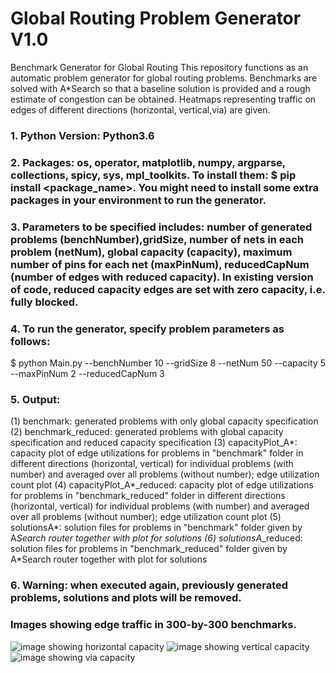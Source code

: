 # Global Routing Problem Generator V1.0
Benchmark Generator for Global Routing
This repository functions as an automatic problem generator for global routing problems. Benchmarks are solved with A*Search so that a baseline solution is provided and a rough estimate of congestion can be obtained.
Heatmaps representing traffic on edges of different directions (horizontal, vertical,via) are given.   

### 1. Python Version: Python3.6
### 2. Packages: os, operator, matplotlib, numpy, argparse, collections, spicy, sys, mpl_toolkits. To install them: $ pip install <package_name>. You might need to install some extra packages in your environment to run the generator.
### 3. Parameters to be specified includes: number of generated problems (benchNumber),gridSize, number of nets in each problem (netNum), global capacity (capacity), maximum number of pins for each net (maxPinNum), reducedCapNum (number of edges with reduced capacity). In existing version of code, reduced capacity edges are set with zero capacity, i.e. fully blocked.
###  4. To run the generator, specify problem parameters as follows:
$ python Main.py --benchNumber 10 --gridSize 8 --netNum 50 --capacity 5 --maxPinNum 2 --reducedCapNum 3
### 5. Output:
(1) benchmark: generated problems with only global capacity specification
(2) benchmark_reduced: generated problems with global capacity specification and reduced capacity specification
(3) capacityPlot_A*: capacity plot of edge utilizations for problems in "benchmark" folder in different directions (horizontal, vertical) for individual problems (with number) and averaged over all problems (without number); edge utilization count plot
(4) capacityPlot_A*_reduced:  capacity plot of edge utilizations for problems in "benchmark_reduced" folder in different directions (horizontal, vertical) for individual problems (with number) and averaged over all problems (without number); edge utilization count plot
(5) solutionsA*: solution files for problems in "benchmark" folder given by A*Search router together with plot for solutions
(6) solutionsA*_reduced: solution files for problems in "benchmark_reduced" folder given by A*Search router together with plot for solutions
### 6. Warning: when executed again, previously generated problems, solutions and plots will be removed.


### Images showing edge traffic in 300-by-300 benchmarks.
![image showing horizontal capacity](https://github.com/haiguanl/BenchmarkGenerator/blob/master/CapacityPlot/hozCapacity.jpg)
![image showing vertical capacity](https://github.com/haiguanl/BenchmarkGenerator/blob/master/CapacityPlot/vetCapacity.jpg)
![image showing via capacity](https://github.com/haiguanl/BenchmarkGenerator/blob/master/CapacityPlot/viaCapacity.jpg)

